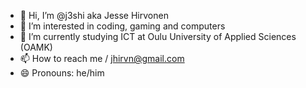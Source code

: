 - 👋 Hi, I’m @j3shi aka Jesse Hirvonen
- 👀 I’m interested in coding, gaming and computers
- 🌱 I’m currently studying ICT at Oulu University of Applied Sciences (OAMK)
- 📫 How to reach me / jhirvn@gmail.com
- 😄 Pronouns: he/him

<!---
j3shi/j3shi is a ✨ special ✨ repository because its `README.md` (this file) appears on your GitHub profile.
You can click the Preview link to take a look at your changes.
--->
